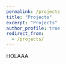 ```yaml
---
permalink: /projects
title: "Projects"
excerpt: "Projects"
author_profile: true
redirect_from: 
  - /projects/
---
```

HOLAAA
